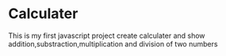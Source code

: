 # Calculater
This is my first javascript project
create calculater and show addition,substraction,multiplication and division of two numbers
